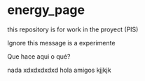 # energy_page
this repository is for work in the proyect (PIS)

Ignore this message is a experimente

Que hace aqui o qué?

nada xdxdxdxdxd
hola amigos 
kjjkjk

